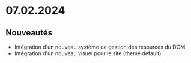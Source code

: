 # 07.02.2024

## Nouveautés
- Intégration d'un nouveau système de gestion des resources du DOM
- Intégration d'un nouveau visuel pour le site (theme default)